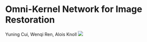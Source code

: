 # Omni-Kernel Network for Image Restoration
Yuning Cui, Wenqi Ren, Alois Knoll
[![](https://img.shields.io/badge/OKNet-Appendix-blue.svg)](https://drive.google.com/file/d/1IVXjApjDWJiLc434d70cOhBpNk9UsyFp/view?usp=sharing)


